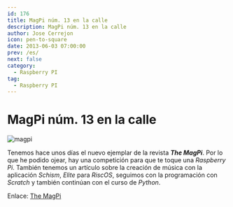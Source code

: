 ```yaml
---
id: 176
title: MagPi núm. 13 en la calle
description: MagPi núm. 13 en la calle
author: Jose Cerrejon
icon: pen-to-square
date: 2013-06-03 07:00:00
prev: /es/
next: false
category:
  - Raspberry PI
tag:
  - Raspberry PI
---
```


# MagPi núm. 13 en la calle

![magpi](/images/magpi13.jpg)

Tenemos hace unos días el nuevo ejemplar de la revista ***The MagPi***. Por lo que he podido ojear, hay una competición para que te toque una *Raspberry Pi*. También tenemos un artículo sobre la creación de música con la aplicación *Schism*, *Elite* para *RiscOS*, seguimos con la programación con *Scratch* y también continúan con el curso de *Python*. 

Enlace: [The MagPi](http://www.themagpi.com/en/issue/13) 
